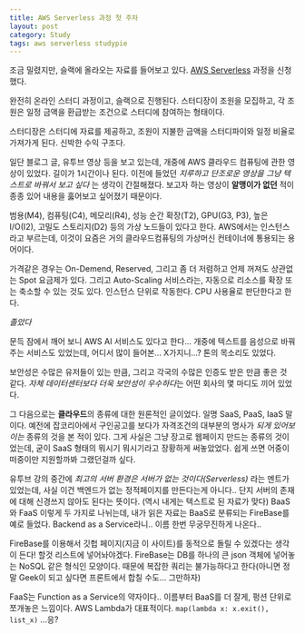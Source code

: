 ```yaml
---
title: AWS Serverless 과정 첫 주차
layout: post
category: Study
tags: aws serverless studypie
---
```


조금 밀렸지만, 슬랙에 올라오는 자료를 들어보고 있다. [AWS Serverless](https://studypie.co/ko/course/aws_serverless) 과정을 신청했다.

완전히 온라인 스터디 과정이고, 슬랙으로 진행된다. 스터디장이 조원을 모집하고, 각 조원은 일정 금액을 환급받는 조건으로 스터디에 참여하는 형태이다.

스터디장은 스터디에 자료를 제공하고, 조원이 지불한 금액을 스터디파이와 일정 비율로 가져가게 된다. 신박한 수익 구조다.

일단 블로그 글, 유투브 영상 등을 보고 있는데, 개중에 AWS 클라우드 컴퓨팅에 관한 영상이 있었다. 길이가 1시간이나 된다. 이전에 들었던 *지루하고 단조로운 영상을 그냥 텍스트로 바꿔서 보고 싶다* 는 생각이 간절해졌다. 보고자 하는 영상이 **알맹이가 없던** 적이 종종 있어 내용을 훓어보고 싶어졌기 때문이다.

범용(M4), 컴퓨팅(C4), 메모리(R4), 성능 순간 확장(T2), GPU(G3, P3), 높은 I/O(I2), 고밀도 스토리지(D2) 등의 가상 노드들이 있다고 한다. AWS에서는 인스턴스라고 부르는데, 이것이 요즘은 거의 클라우드컴퓨팅의 가상머신 컨테이너에 통용되는 용어이다.

가격같은 경우는 On-Demend, Reserved, 그리고 좀 더 저렴하고 언제 꺼져도 상관없는 Spot 요금제가 있다. 그리고 Auto-Scaling 서비스라는, 자동으로 리소스를 확장 또는 축소할 수 있는 것도 있다. 인스턴스 단위로 작동한다. CPU 사용율로 판단한다고 한다.

*졸았다*

문득 잠에서 깨어 보니 AWS AI 서비스도 있다고 한다... 개중에 텍스트를 음성으로 바꿔주는 서비스도 있었는데, 어디서 많이 들어본... X가지니...? 톤의 목소리도 있었다.

보안성은 수많은 유저들이 있는 만큼, 그리고 각국의 수많은 인증도 받은 만큼 좋은 것 같다. *자체 데이터센터보다 더욱 보안성이 우수하다*는 어떤 회사의 몇 마디도 끼어 있었다.

그 다음으로는 **클라우드**의 종류에 대한 원론적인 글이었다. 일명 SaaS, PaaS, IaaS 말이다. 예전에 잡코리아에서 구인공고를 보다가 자격조건의 대부분의 명사가 *되게 있어보이는* 종류의 것을 본 적이 있다.  그게 사실은 그냥 장고로 웹페이지 만드는 종류의 것이었는데, 굳이 SaaS 형태의 뭐시기 뭐시기라고 장황하게 써놓았었다. 쉽게 쓰면 어중이떠중이만 지원할까봐 그랬던걸까 싶다.

유투브 강의 중간에 *최고의 서버 환경은 서버가 없는 것이다(Serverless)* 라는 멘트가 있었는데, 사실 이건 백엔드가 없는 정적페이지를 만든다는게 아니다.. 단지 서버의 존재에 대해 신경쓰지 않아도 된다는 뜻이다. (역시 내게는 텍스트로 된 자료가 맞다) BaaS와 FaaS 이렇게 두 가지로 나뉘는데, 내가 읽은 자료는 BaaS로 분류되는 FireBase를 예로 들었다. Backend as a Service라니.. 이름 한번 무궁무진하게 나온다..

FireBase를 이용해서 깃헙 페이지(지금 이 사이트)를 동적으로 돌릴 수 있겠다는 생각이 든다! 할것 리스트에 넣어놔야겠다. FireBase는 DB를 하나의 큰 json 객체에 넣어놓는 NoSQL 같은 형식인 모양이다. 때문에 복잡한 쿼리는 불가능하다고 한다(아니면 정말 Geek이 되고 싶다면 프론트에서 합칠 수도... 그만하자)

FaaS는 Function as a Service의 약자이다.. 이름부터 BaaS를 더 잘게, 펑션 단위로 쪼개놓은 느낌이다. AWS Lambda가 대표적이다. `map(lambda x: x.exit(), list_x)` ...응?
